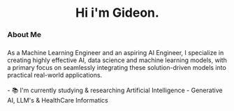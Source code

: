 <h1 align="center">Hi i'm Gideon.</h1>

###

<h3 align="left">About Me</h3>

###

<p align="left">As a Machine Learning Engineer and an aspiring AI Engineer, I specialize in creating highly effective AI, data science and machine learning models, with a primary focus on seamlessly integrating these solution-driven models into practical real-world applications.<br><br>- 📚 I'm currently studying & researching Artificial Intelligence - Generative AI, LLM's & HealthCare Informatics</p>

###
